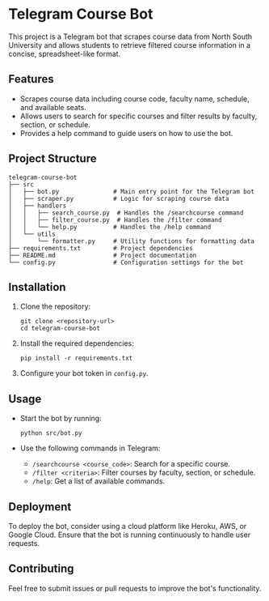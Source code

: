 # Telegram Course Bot

This project is a Telegram bot that scrapes course data from North South University and allows students to retrieve filtered course information in a concise, spreadsheet-like format.

## Features

- Scrapes course data including course code, faculty name, schedule, and available seats.
- Allows users to search for specific courses and filter results by faculty, section, or schedule.
- Provides a help command to guide users on how to use the bot.

## Project Structure

```
telegram-course-bot
├── src
│   ├── bot.py               # Main entry point for the Telegram bot
│   ├── scraper.py           # Logic for scraping course data
│   ├── handlers
│   │   ├── search_course.py  # Handles the /searchcourse command
│   │   ├── filter_course.py  # Handles the /filter command
│   │   └── help.py          # Handles the /help command
│   └── utils
│       └── formatter.py     # Utility functions for formatting data
├── requirements.txt         # Project dependencies
├── README.md                # Project documentation
└── config.py                # Configuration settings for the bot
```

## Installation

1. Clone the repository:
   ```
   git clone <repository-url>
   cd telegram-course-bot
   ```

2. Install the required dependencies:
   ```
   pip install -r requirements.txt
   ```

3. Configure your bot token in `config.py`.

## Usage

- Start the bot by running:
  ```
  python src/bot.py
  ```

- Use the following commands in Telegram:
  - `/searchcourse <course_code>`: Search for a specific course.
  - `/filter <criteria>`: Filter courses by faculty, section, or schedule.
  - `/help`: Get a list of available commands.

## Deployment

To deploy the bot, consider using a cloud platform like Heroku, AWS, or Google Cloud. Ensure that the bot is running continuously to handle user requests.

## Contributing

Feel free to submit issues or pull requests to improve the bot's functionality.
